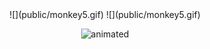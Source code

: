 



<div style="display:flex; align-items:center; justify-content:center">
![](public/monkey5.gif)
![](public/monkey5.gif)
</div>

<p align="center">
  <img src="monkey5.gif" alt="animated" />
</p>